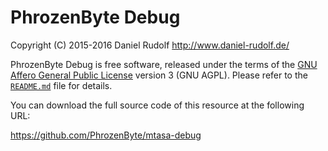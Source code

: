 PhrozenByte Debug
=================

Copyright (C) 2015-2016  Daniel Rudolf <http://www.daniel-rudolf.de/>

PhrozenByte Debug is free software, released under the terms of the
[GNU Affero General Public License](LICENSE) version 3 (GNU AGPL).
Please refer to the [`README.md`](README.md) file for details.

You can download the full source code of this resource at the following URL:

https://github.com/PhrozenByte/mtasa-debug
